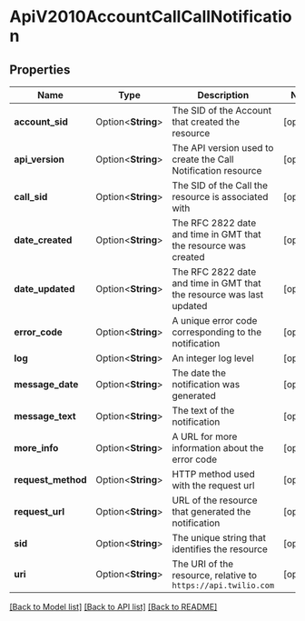 # ApiV2010AccountCallCallNotification

## Properties

Name | Type | Description | Notes
------------ | ------------- | ------------- | -------------
**account_sid** | Option<**String**> | The SID of the Account that created the resource | [optional]
**api_version** | Option<**String**> | The API version used to create the Call Notification resource | [optional]
**call_sid** | Option<**String**> | The SID of the Call the resource is associated with | [optional]
**date_created** | Option<**String**> | The RFC 2822 date and time in GMT that the resource was created | [optional]
**date_updated** | Option<**String**> | The RFC 2822 date and time in GMT that the resource was last updated | [optional]
**error_code** | Option<**String**> | A unique error code corresponding to the notification | [optional]
**log** | Option<**String**> | An integer log level | [optional]
**message_date** | Option<**String**> | The date the notification was generated | [optional]
**message_text** | Option<**String**> | The text of the notification | [optional]
**more_info** | Option<**String**> | A URL for more information about the error code | [optional]
**request_method** | Option<**String**> | HTTP method used with the request url | [optional]
**request_url** | Option<**String**> | URL of the resource that generated the notification | [optional]
**sid** | Option<**String**> | The unique string that identifies the resource | [optional]
**uri** | Option<**String**> | The URI of the resource, relative to `https://api.twilio.com` | [optional]

[[Back to Model list]](../README.md#documentation-for-models) [[Back to API list]](../README.md#documentation-for-api-endpoints) [[Back to README]](../README.md)


